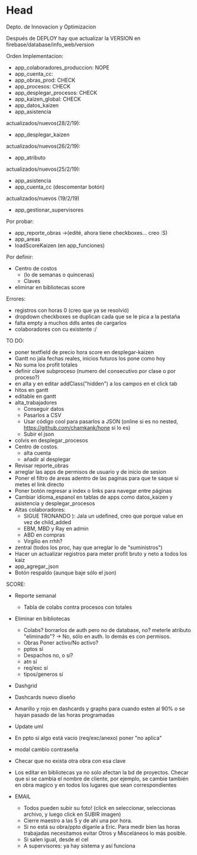 # Head
Depto. de Innovacion y Optimizacion

Después de DEPLOY hay que actualizar la VERSION en firebase/database/info_web/version
 
 Orden Implementacion:
 - app_colaboradores_produccion: NOPE
 - app_cuenta_cc: 
 - app_obras_prod: CHECK
 - app_procesos: CHECK
 - app_desplegar_procesos: CHECK
 - app_kaizen_global: CHECK
 - app_datos_kaizen
 - app_asistencia
 
 actualizados/nuevos(28/2/19):
 - app_desplegar_kaizen
 
 actualizados/nuevos(26/2/19):
 - app_atributo
 
 actualizados/nuevos(25/2/19):
 - app_asistencia
 - app_cuenta_cc (descomentar botón)

 actualizados/nuevos (19/2/19)
 - app_gestionar_supervisores
   
 Por probar:
 - app_reporte_obras ->(edité, ahora tiene checkboxes... creo :S)
 - app_areas
 - loadScoreKaizen (en app_funciones)
 
 Por definir:
 - Centro de costos 
    - (lo de semanas o quincenas) 
    - Claves
 - eliminar en bibliotecas score

 Errores:
 - registros con horas 0 (creo que ya se resolvió)
 - dropdown checkboxes se duplican cada que se le pica a la pestaña
 - falta empty a muchos ddls antes de cargarlos
 - colaboradores con cu existente :/

TO DO:
 - poner textfield de precio hora score en desplegar-kaizen 
 - Gantt no jala fechas reales, inicios futuros los pone como hoy
 - No suma los profit totales
 - definir clave subproceso (numero del consecutivo por clase o por proceso?)
 - en alta y en editar addClass("hidden") a los campos en el click tab
 - hitos en gantt
 - editable en gantt
 - alta_trabajadores
   - Conseguir datos
   - Pasarlos a CSV
   - Usar código cool para pasarlos a JSON (online si es no nested, https://github.com/chamkank/hone si lo es)
   - Subir el json
 - colvis en desplegar_procesos
 - Centro de costos.
   - alta cuenta
   - añadir al desplegar
 - Revisar reporte_obras
 - arreglar las apps de permisos de usuario y de inicio de sesion
 - Poner el filtro de areas adentro de las paginas para que te saque si metes el link directo
 - Poner botón regresar a index o links para navegar entre páginas
 - Cambiar idioma_espanol en tablas de apps como datos_kaizen y asistencia y desplegar_procesos
 - Altas colaboradores:
   - SIGUE TRONANDO ): Jala un udefined, creo que porque value en vez de child_added
   - EBM, MBD y Ray en admin
   - ABD en compras
   - Virgilio en rrhh?
 - zentral (todos los proc, hay que arreglar lo de "suministros")
 - Hacer un actualizar registros para meter profit bruto y neto a todos los kaiz
 - app_agregar_json
 - Botón respaldo (aunque baje sólo el json)
    
SCORE:
  - Reporte semanal
    - Tabla de colabs contra procesos con totales
   
  - Eliminar en bibliotecas
    - Colabs? borrarlos de auth pero no de database, no? meterle atributo "eliminado"? -> No, sólo en auth. lo demás es con permisos.
    - Obras Poner activo/No activo?
    - pptos sí
    - Despachos no, o sí?
    - atn sí
    - req/exc sí
    - tipos/generos sí
  - Dashgrid
  - Dashcards nuevo diseño
  - Amarillo y rojo en dashcards y graphs para cuando esten al 90% o se hayan pasado de las horas programadas
  - Update uml
  - En ppto si algo está vacio (req/exc/anexo) poner "no aplica"
  - modal cambio contraseña
  - Checar que no exista otra obra con esa clave
  - Los editar en bibliotecas ya no solo afectan la bd de proyectos. Checar que si se cambia el nombre de cliente, por ejemplo, se cambie también en obra magico y en todos los lugares que sean correspondientes

  
- EMAIL
  - Todos pueden subir su foto! (click en seleccionar, seleccionas archivo, y luego click en SUBIR imagen)
  - Cierre maestro a las 5 y de ahí una por hora.
  - Si no está su obra/ppto díganle a Eric. Para medir bien las horas trabajadas necesitamos evitar Otros y Misceláneos lo más posible.
  - Si salen igual, desde el cel
  - A supervisores: ya hay sistema y así funciona
